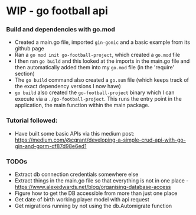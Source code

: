 # WIP - go football api

### Build and dependencies with go.mod

- Created a main.go file, imported `gin-gonic` and a basic example from its github page
- Ran a `go mod init go-football-project`, which created a `go.mod` file
- I then ran `go build` and this looked at the imports in the main.go file and then automatically added them into 
my `go.mod` file (in the 'require' section)
- The `go build` command also created a `go.sum` file (which keeps track of the exact dependency versions I now have)
- `go build` also created the `go-football-project` binary which I can execute via a `./go-football-project`. This runs
the entry point in the application, the main function within the main package.

### Tutorial followed:

- Have built some basic APIs via this medium post: https://medium.com/@cgrant/developing-a-simple-crud-api-with-go-gin-and-gorm-df87d98e6ed1

### TODOs

- Extract db connection credentials somewhere else
- Extract things in the main.go file so that everything is not in one place - https://www.alexedwards.net/blog/organising-database-access
- Figure how to get the DB accessible from more than just one place
- Get date of birth working player model with api request
- Get migrations running by not using the db.Automigrate function